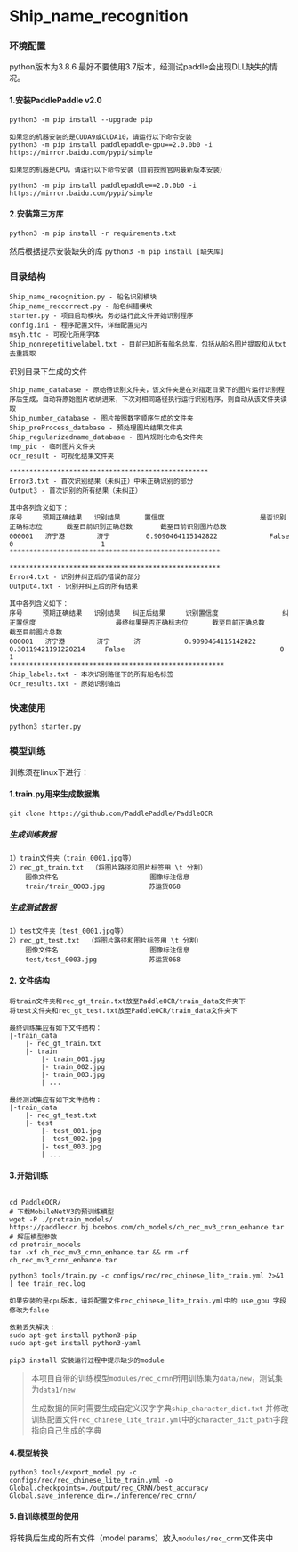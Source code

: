 # Ship_name_recognition
### 环境配置
python版本为3.8.6
最好不要使用3.7版本，经测试paddle会出现DLL缺失的情况。

#### 1.安装PaddlePaddle v2.0
```
python3 -m pip install --upgrade pip

如果您的机器安装的是CUDA9或CUDA10，请运行以下命令安装
python3 -m pip install paddlepaddle-gpu==2.0.0b0 -i https://mirror.baidu.com/pypi/simple

如果您的机器是CPU，请运行以下命令安装（目前按照官网最新版本安装）

python3 -m pip install paddlepaddle==2.0.0b0 -i https://mirror.baidu.com/pypi/simple
```
#### 2.安装第三方库
```
python3 -m pip install -r requirements.txt
```
然后根据提示安装缺失的库 ```python3 -m pip install [缺失库]```



### 目录结构
```
Ship_name_recognition.py - 船名识别模块
Ship_name_reccorrect.py - 船名纠错模块
starter.py - 项目启动模块，务必运行此文件开始识别程序
config.ini - 程序配置文件，详细配置见内
msyh.ttc - 可视化所用字体
Ship_nonrepetitivelabel.txt - 目前已知所有船名总库，包括从船名图片提取和从txt去重提取
```
识别目录下生成的文件
```
Ship_name_database - 原始待识别文件夹，该文件夹是在对指定目录下的图片运行识别程序后生成，自动将原始图片收纳进来，下次对相同路径执行运行识别程序，则自动从该文件夹读取
Ship_number_database - 图片按照数字顺序生成的文件夹
Ship_preProcess_database - 预处理图片结果文件夹
Ship_regularizedname_database - 图片规则化命名文件夹
tmp_pic - 临时图片文件夹
ocr_result - 可视化结果文件夹

**************************************************
Error3.txt - 首次识别结果（未纠正）中未正确识别的部分
Output3 - 首次识别的所有结果（未纠正）

其中各列含义如下：
序号     预期正确结果   识别结果      置信度                        是否识别正确标志位      截至目前识别正确总数       截至目前识别图片总数
000001   济宁港        济宁         0.9090464115142822             False                     0                      1
*****************************************************

*****************************************************
Error4.txt - 识别并纠正后仍错误的部分
Output4.txt - 识别并纠正后的所有结果

其中各列含义如下：
序号     预期正确结果   识别结果   纠正后结果     识别置信度                纠正置信度                    最终结果是否正确标志位      截至目前正确总数       截至目前图片总数
000001   济宁港        济宁      济           0.9090464115142822   0.30119421191220214     False                                       0                               1
******************************************************
Ship_labels.txt - 本次识别路径下的所有船名标签
Ocr_results.txt - 原始识别输出
```

### 快速使用
```
python3 starter.py
```

### 模型训练

训练须在linux下进行：
#### 1.train.py用来生成数据集
```
git clone https://github.com/PaddlePaddle/PaddleOCR
```
##### 生成训练数据
    1）train文件夹（train_0001.jpg等）
    2）rec_gt_train.txt  （将图片路径和图片标签用 \t 分割）
        图像文件名                       图像标注信息
        train/train_0003.jpg	       苏运货068
##### 生成测试数据
    1）test文件夹（test_0001.jpg等）
    2）rec_gt_test.txt  （将图片路径和图片标签用 \t 分割）
        图像文件名                       图像标注信息
        test/test_0003.jpg	           苏运货068

#### 2. 文件结构
    将train文件夹和rec_gt_train.txt放至PaddleOCR/train_data文件夹下
    将test文件夹和rec_gt_test.txt放至PaddleOCR/train_data文件夹下
		
	最终训练集应有如下文件结构：
    |-train_data
        |- rec_gt_train.txt
        |- train
            |- train_001.jpg
            |- train_002.jpg
            |- train_003.jpg
            | ...
    
    最终测试集应有如下文件结构：
    |-train_data
        |- rec_gt_test.txt
        |- test
            |- test_001.jpg
            |- test_002.jpg
            |- test_003.jpg
            | ...



#### 3.开始训练
```

cd PaddleOCR/
# 下载MobileNetV3的预训练模型
wget -P ./pretrain_models/ https://paddleocr.bj.bcebos.com/ch_models/ch_rec_mv3_crnn_enhance.tar
# 解压模型参数
cd pretrain_models
tar -xf ch_rec_mv3_crnn_enhance.tar && rm -rf ch_rec_mv3_crnn_enhance.tar

python3 tools/train.py -c configs/rec/rec_chinese_lite_train.yml 2>&1 | tee train_rec.log

如果安装的是cpu版本，请将配置文件rec_chinese_lite_train.yml中的 use_gpu 字段修改为false
```

```
依赖丢失解决：
sudo apt-get install python3-pip
sudo apt-get install python3-yaml

pip3 install 安装运行过程中提示缺少的module
```


> 本项目自带的训练模型`modules/rec_crnn`所用训练集为`data/new`，测试集为`data1/new` 
>
> 生成数据的同时需要生成自定义汉字字典`ship_character_dict.txt` 并修改训练配置文件`rec_chinese_lite_train.yml`中的`character_dict_path`字段指向自己生成的字典

#### 4.模型转换
```
python3 tools/export_model.py -c configs/rec/rec_chinese_lite_train.yml -o Global.checkpoints=./output/rec_CRNN/best_accuracy Global.save_inference_dir=./inference/rec_crnn/
```

#### 5.自训练模型的使用

将转换后生成的所有文件（model params）放入`modules/rec_crnn`文件夹中



